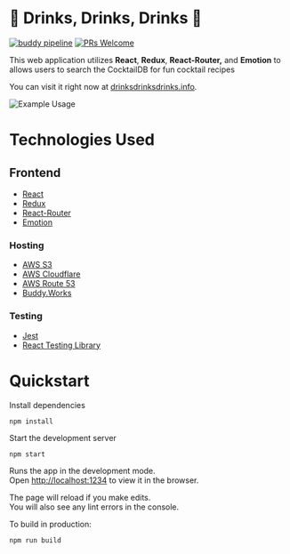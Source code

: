 # 🍹 **Drinks, Drinks, Drinks** 🍹

[![buddy pipeline](https://app.buddy.works/michaeljroeslein/drinks-drinks-drinks/pipelines/pipeline/206084/badge.svg?token=7d73f9cc2943069fefebda36433fea85b22c5d84c43fe492687560a85105e7dd "buddy pipeline")](https://app.buddy.works/michaeljroeslein/drinks-drinks-drinks/pipelines/pipeline/206084)
[![PRs Welcome](https://img.shields.io/badge/PRs-welcome-brightgreen.svg?style=flat-square)](http://makeapullrequest.com)

This web application utilizes **React**, **Redux**, **React-Router,** and **Emotion** to allows users to search the CocktailDB for fun cocktail recipes

You can visit it right now at [drinksdrinksdrinks.info](https://drinksdrinksdrinks.info).

![Example Usage](https://thumbs.gfycat.com/AnxiousGrouchyGermanpinscher-size_restricted.gif)

# Technologies Used

## Frontend

- [React](https://reactjs.org/)
- [Redux](https://redux.js.org/)
- [React-Router](https://reacttraining.com/react-router/)
- [Emotion](https://emotion.sh/docs/introduction)

### Hosting

- [AWS S3](https://aws.amazon.com/s3/)
- [AWS Cloudflare](https://aws.amazon.com/cloudfront/)
- [AWS Route 53](https://aws.amazon.com/route53/)
- [Buddy.Works](https://buddy.works/)

### Testing

- [Jest](https://jestjs.io/en/)
- [React Testing Library](https://github.com/testing-library/react-testing-library)

# Quickstart

Install dependencies

```
npm install
```

Start the development server

```
npm start
```

Runs the app in the development mode.<br>
Open [http://localhost:1234](http://localhost:1234) to view it in the browser.

The page will reload if you make edits.<br>
You will also see any lint errors in the console.

To build in production:

```
npm run build
```
